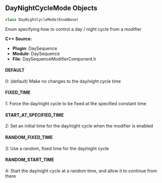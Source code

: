 ## DayNightCycleMode Objects

```python
class DayNightCycleMode(EnumBase)
```

Enum specifying how to control a day / night cycle from a modifier

**C++ Source:**

- **Plugin**: DaySequence
- **Module**: DaySequence
- **File**: DaySequenceModifierComponent.h

<a id="unreal.DayNightCycleMode.DEFAULT"></a>

#### DEFAULT

0: (default) Make no changes to the day/night cycle time

<a id="unreal.DayNightCycleMode.FIXED_TIME"></a>

#### FIXED_TIME

1: Force the day/night cycle to be fixed at the specified constant time

<a id="unreal.DayNightCycleMode.START_AT_SPECIFIED_TIME"></a>

#### START_AT_SPECIFIED_TIME

2: Set an initial time for the day/night cycle when the modifier is enabled

<a id="unreal.DayNightCycleMode.RANDOM_FIXED_TIME"></a>

#### RANDOM_FIXED_TIME

3: Use a random, fixed time for the day/night cycle

<a id="unreal.DayNightCycleMode.RANDOM_START_TIME"></a>

#### RANDOM_START_TIME

4: Start the day/night cycle at a random time, and allow it to continue from there

<a id="unreal.DaySequenceModifierMode"></a>